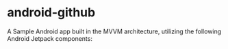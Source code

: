 # android-github
A Sample Android app built in the MVVM architecture, utilizing the following Android Jetpack components: 
